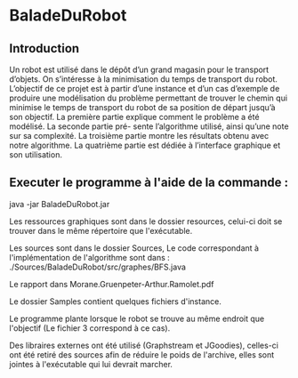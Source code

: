 # BaladeDuRobot

## Introduction 
Un robot est utilisé dans le dépôt d’un grand magasin pour le transport d’objets. On
s’intéresse à la minimisation du temps de transport du robot.
L’objectif de ce projet est à partir d’une instance et d’un cas d’exemple de produire
une modélisation du problème permettant de trouver le chemin qui minimise le temps de
transport du robot de sa position de départ jusqu’à son objectif.
La première partie explique comment le problème a été modélisé. La seconde partie pré-
sente l’algorithme utilisé, ainsi qu’une note sur sa complexité. La troisième partie montre les
résultats obtenu avec notre algorithme. La quatrième partie est dédiée à l’interface graphique
et son utilisation.

## Executer le programme à l'aide de la commande :
java -jar BaladeDuRobot.jar

Les ressources graphiques sont dans le dossier resources, celui-ci doit se trouver dans le même répertoire que l'exécutable.

Les sources sont dans le dossier Sources,
Le code correspondant à l'implémentation de l'algorithme sont dans :
./Sources/BaladeDuRobot/src/graphes/BFS.java

Le rapport dans Morane.Gruenpeter-Arthur.Ramolet.pdf 

Le dossier Samples contient quelques fichiers d'instance.

Le programme plante lorsque le robot se trouve au même endroit que l'objectif (Le fichier 3 correspond à ce cas).

Des libraires externes ont été utilisé (Graphstream et JGoodies), celles-ci ont été retiré des sources afin de réduire le poids de l'archive, elles sont jointes à l'exécutable qui lui devrait marcher.
